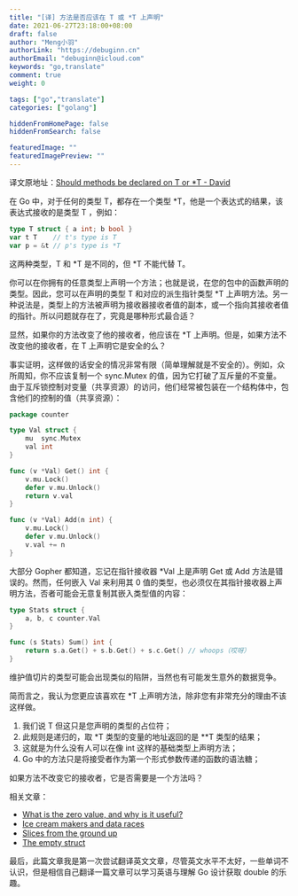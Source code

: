```yaml
---
title: "[译] 方法是否应该在 T 或 *T 上声明"
date: 2021-06-27T23:18:00+08:00
draft: false
author: "Meng小羽"
authorLink: "https://debuginn.cn"
authorEmail: "debuginn@icloud.com"
keywords: "go,translate"
comment: true
weight: 0

tags: ["go","translate"]
categories: ["golang"]

hiddenFromHomePage: false
hiddenFromSearch: false

featuredImage: ""
featuredImagePreview: ""
---
```


译文原地址：[Should methods be declared on T or *T - David](https://dave.cheney.net/2016/03/19/should-methods-be-declared-on-t-or-t)

在 Go 中，对于任何的类型 T，都存在一个类型 *T，他是一个表达式的结果，该表达式接收的是类型 T ，例如：

```go
type T struct { a int; b bool } 
var t T    // t's type is T 
var p = &t // p's type is *T
```

这两种类型，T 和 *T 是不同的，但 *T 不能代替 T。

你可以在你拥有的任意类型上声明一个方法；也就是说，在您的包中的函数声明的类型。因此，您可以在声明的类型 T 和对应的派生指针类型 *T 上声明方法。另一种说法是，类型上的方法被声明为接收器接收者值的副本，或一个指向其接收者值的指针。所以问题就存在了，究竟是哪种形式最合适？

显然，如果你的方法改变了他的接收者，他应该在 *T 上声明。但是，如果方法不改变他的接收者，在 T 上声明它是安全的么？

事实证明，这样做的话安全的情况非常有限（简单理解就是不安全的）。例如，众所周知，你不应该复制一个 sync.Mutex 的值，因为它打破了互斥量的不变量。由于互斥锁控制对变量（共享资源）的访问，他们经常被包装在一个结构体中，包含他们的控制的值（共享资源）：

```go
package counter

type Val struct {
    mu  sync.Mutex
    val int
}

func (v *Val) Get() int {
    v.mu.Lock()
    defer v.mu.Unlock()
    return v.val
}

func (v *Val) Add(n int) {
    v.mu.Lock()
    defer v.mu.Unlock()
    v.val += n
}
```

大部分 Gopher 都知道，忘记在指针接收器 *Val 上是声明 Get 或 Add 方法是错误的。然而，任何嵌入 Val 来利用其 0 值的类型，也必须仅在其指针接收器上声明方法，否者可能会无意复制其嵌入类型值的内容：

```go
type Stats struct {
    a, b, c counter.Val
}

func (s Stats) Sum() int {
    return s.a.Get() + s.b.Get() + s.c.Get() // whoops（哎呀）
}
```

维护值切片的类型可能会出现类似的陷阱，当然也有可能发生意外的数据竞争。

简而言之，我认为您更应该喜欢在 *T 上声明方法，除非您有非常充分的理由不该这样做。

1. 我们说 T 但这只是您声明的类型的占位符； 
2. 此规则是递归的，取 *T 类型的变量的地址返回的是 **T 类型的结果； 
3. 这就是为什么没有人可以在像 int 这样的基础类型上声明方法； 
4. Go 中的方法只是将接受者作为第一个形式参数传递的函数的语法糖；

如果方法不改变它的接收者，它是否需要是一个方法吗？

相关文章：

- [What is the zero value, and why is it useful?](https://dave.cheney.net/2013/01/19/what-is-the-zero-value-and-why-is-it-useful)
- [Ice cream makers and data races](https://dave.cheney.net/2014/06/27/ice-cream-makers-and-data-races)
- [Slices from the ground up](https://dave.cheney.net/2018/07/12/slices-from-the-ground-up)
- [The empty struct](https://dave.cheney.net/2014/03/25/the-empty-struct)

最后，此篇文章我是第一次尝试翻译英文文章，尽管英文水平不太好，一些单词不认识，但是相信自己翻译一篇文章可以学习英语与理解 Go 设计获取 double 的乐趣。